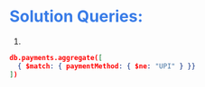 <h1 style="color:#397ce7">Solution Queries:</h1>

1.

```json
db.payments.aggregate([
  { $match: { paymentMethod: { $ne: "UPI" } }}
])

```
